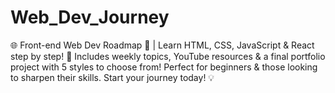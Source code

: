 # Web_Dev_Journey
🌐 Front-end Web Dev Roadmap 🚀 | Learn HTML, CSS, JavaScript &amp; React step by step! 📌 Includes weekly topics, YouTube resources &amp; a final portfolio project with 5 styles to choose from! Perfect for beginners &amp; those looking to sharpen their skills. Start your journey today! 💡
